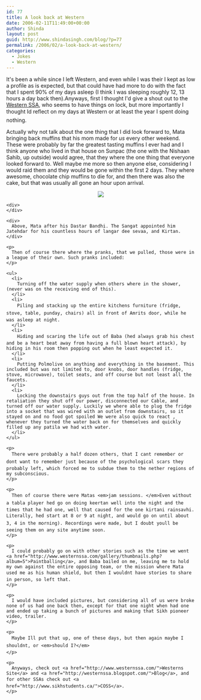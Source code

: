 ```yaml
---
id: 77
title: A look back at Western
date: 2006-02-11T11:49:00+00:00
author: Shinda
layout: post
guid: http://www.shindasingh.com/blog/?p=77
permalink: /2006/02/a-look-back-at-western/
categories:
  - Jokes
  - Western
---
```

It's been a while since I left Western, and even while I was their I kept as low a profile as is expected, but that could have had more to do with the fact that I spent 90% of my days asleep (I think I was sleeping roughly 12, 13 hours a day back then).Anyways, first I thought I'd give a shout out to the [Western SSA](http://www.westernssa.com/), who seems to have things on lock, but more importantly I thought Id reflect on my days at Western or at least the year I spent doing nothing.

Actually why not talk about the one thing that I did look forward to, Mata bringing back muffins that his mom made for _us_ every other weekend. These were probably by far the greatest tasting muffins I ever had and I think anyone who lived in that house on Sunpac (the one with the Nishaan Sahib, up outside) would agree, that they where the one thing that everyone looked forward to. Well maybe me more so then anyone else, considering I would raid them and they would be gone within the first 2 days. They where awesome, chocolate chip muffins to die for, and then there was also the cake, but that was usually all gone an hour upon arrival.

<div>
  <a href="http://www.shindasingh.com/blog/uploaded_images/baba_atam-721860.jpg"></p> 
  
  <div style="text-align: center">
    <img border="0" src="http://www.shindasingh.com/blog/uploaded_images/baba_atam-718112.jpg" />
  </div>
  
  <p>
    </a></div> 
    
    <div>
    </div>
    
    <div>
      Above, Mata after his Dastar Bandhi. The Sangat appointed him Jatehdar for his countless hours of langar dee sevaa, and Kirtan.
    </div>
    
    <p>
      Then of course there where the pranks, that we pulled, those were in a league of their own. Such pranks included:
    </p>
    
    <ul>
      <li>
        Turning off the water supply when others where in the shower, (never was on the receiving end of this).
      </li>
      <li>
        Piling and stacking up the entire kitchens furniture (fridge, stove, table, punday, chairs) all in front of Amrits door, while he was asleep at night.
      </li>
      <li>
        Hiding and scaring the life out of Baba (hed always grab his chest and be a heart beat away from having a full blown heart attack), by hiding in his room then popping out when he least expected it.
      </li>
      <li>
        Putting Polmolive on anything and everything in the basement. This included but was not limited to, door knobs, door handles (fridge, stove, microwave), toilet seats, and off course but not least all the faucets.
      </li>
      <li>
        Locking the downstairs guys out from the top half of the house. In retaliation they shut off our power, disconnected our Cable, and turned off our water supply. Luckily we where able to plug the fridge into a socket that was wired with an outlet from downstairs, so it stayed on and no food got spoiled We were also quick to react , whenever they turned the water back on for themselves and quickly filled up any patila we had with water.
      </li>
    </ul>
    
    <p>
      There were probably a half dozen others, that I cant remember or dont want to remember just because of the psychological scars they probably left, which forced me to subdue them to the nether regions of my subconscious.
    </p>
    
    <p>
      Then of course there were Matas <em>jam sessions. </em>Even without a tabla player hed go on doing keertan well into the night and the times that he had one, well that caused for the one kirtani rainsavhi. Literally, hed start at 8 or 9 at night, and would go on until about 3, 4 in the morning). Recordings were made, but I doubt youll be seeing them on any site anytime soon.
    </p>
    
    <p>
      I could probably go on with other stories such as the time we went <a href="http://www.westernssa.com/gallery/thumbnails.php?album=5">Paintballing</a>, and Baba bailed on me, leaving me to hold my own against the entire opposing team, or the mission where Mata used me as his human shield, but then I wouldnt have stories to share in person, so left that.
    </p>
    
    <p>
      I would have included pictures, but considering all of us were broke none of us had one back then, except for that one night when had one and ended up taking a bunch of pictures and making that Sikh pioneer video, trailer.
    </p>
    
    <p>
      Maybe Ill put that up, one of these days, but then again maybe I shouldnt, or <em>should I?</em>
    </p>
    
    <p>
      Anyways, check out <a href="http://www.westernssa.com/">Westerns Site</a> and <a href="http://westernssa.blogspot.com/">Blog</a>, and for other SSAs check out <a href="http://www.sikhstudents.ca/">COSS</a>.
    </p>